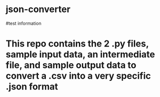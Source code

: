 # json-converter
#test information

# This repo contains the 2 .py files, sample input data, an intermediate file, and sample output data to convert a .csv into a very specific .json format
